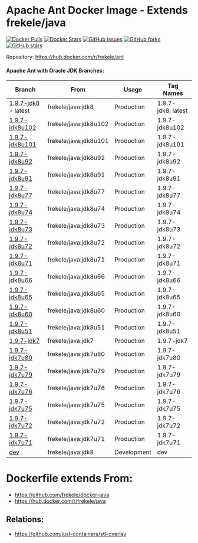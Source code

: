 # Apache Ant Docker Image - Extends frekele/java

[![Docker Pulls](https://img.shields.io/docker/pulls/frekele/ant.svg)](https://hub.docker.com/r/frekele/ant/)
[![Docker Stars](https://img.shields.io/docker/stars/frekele/ant.svg)](https://hub.docker.com/r/frekele/ant/)
[![GitHub issues](https://img.shields.io/github/issues/frekele/docker-ant.svg)](https://github.com/frekele/docker-ant/issues)
[![GitHub forks](https://img.shields.io/github/forks/frekele/docker-ant.svg)](https://github.com/frekele/docker-ant/network)
[![GitHub stars](https://img.shields.io/github/stars/frekele/docker-ant.svg)](https://github.com/frekele/docker-ant/stargazers)


Repository: https://hub.docker.com/r/frekele/ant

#### Apache Ant with Oracle JDK Branches:
| Branch                      | From                     | Usage        | Tag Names                           |
| --------------------------- | ------------------------ | ------------ | ------------------------------------|
| [1.9.7-jdk8] - latest       | frekele/java:jdk8        | Production   | 1.9.7-jdk8, latest                  |
| [1.9.7-jdk8u102]            | frekele/java:jdk8u102    | Production   | 1.9.7-jdk8u102                      |
| [1.9.7-jdk8u101]            | frekele/java:jdk8u101    | Production   | 1.9.7-jdk8u101                      |
| [1.9.7-jdk8u92]             | frekele/java:jdk8u92     | Production   | 1.9.7-jdk8u92                       |
| [1.9.7-jdk8u91]             | frekele/java:jdk8u91     | Production   | 1.9.7-jdk8u91                       |
| [1.9.7-jdk8u77]             | frekele/java:jdk8u77     | Production   | 1.9.7-jdk8u77                       |
| [1.9.7-jdk8u74]             | frekele/java:jdk8u74     | Production   | 1.9.7-jdk8u74                       |
| [1.9.7-jdk8u73]             | frekele/java:jdk8u73     | Production   | 1.9.7-jdk8u73                       |
| [1.9.7-jdk8u72]             | frekele/java:jdk8u72     | Production   | 1.9.7-jdk8u72                       |
| [1.9.7-jdk8u71]             | frekele/java:jdk8u71     | Production   | 1.9.7-jdk8u71                       |
| [1.9.7-jdk8u66]             | frekele/java:jdk8u66     | Production   | 1.9.7-jdk8u66                       |
| [1.9.7-jdk8u65]             | frekele/java:jdk8u65     | Production   | 1.9.7-jdk8u65                       |
| [1.9.7-jdk8u60]             | frekele/java:jdk8u60     | Production   | 1.9.7-jdk8u60                       |
| [1.9.7-jdk8u51]             | frekele/java:jdk8u51     | Production   | 1.9.7-jdk8u51                       |
| [1.9.7-jdk7]                | frekele/java:jdk7        | Production   | 1.9.7-jdk7                          |
| [1.9.7-jdk7u80]             | frekele/java:jdk7u80     | Production   | 1.9.7-jdk7u80                       |
| [1.9.7-jdk7u79]             | frekele/java:jdk7u79     | Production   | 1.9.7-jdk7u79                       |
| [1.9.7-jdk7u76]             | frekele/java:jdk7u76     | Production   | 1.9.7-jdk7u76                       |
| [1.9.7-jdk7u75]             | frekele/java:jdk7u75     | Production   | 1.9.7-jdk7u75                       |
| [1.9.7-jdk7u72]             | frekele/java:jdk7u72     | Production   | 1.9.7-jdk7u72                       |
| [1.9.7-jdk7u71]             | frekele/java:jdk7u71     | Production   | 1.9.7-jdk7u71                       |
| [dev]                       | frekele/java:jdk8        | Development  | dev                                 |

# Dockerfile extends From:
- https://github.com/frekele/docker-java
- https://hub.docker.com/r/frekele/java


## Relations:
 - https://github.com/just-containers/s6-overlay

[1.9.7-jdk8]: https://github.com/frekele/docker-ant/blob/1.9.7-jdk8/Dockerfile
[1.9.7-jdk8u102]: https://github.com/frekele/docker-ant/blob/1.9.7-jdk8u102/Dockerfile
[1.9.7-jdk8u101]: https://github.com/frekele/docker-ant/blob/1.9.7-jdk8u101/Dockerfile
[1.9.7-jdk8u92]: https://github.com/frekele/docker-ant/blob/1.9.7-jdk8u92/Dockerfile
[1.9.7-jdk8u91]: https://github.com/frekele/docker-ant/blob/1.9.7-jdk8u91/Dockerfile
[1.9.7-jdk8u77]: https://github.com/frekele/docker-ant/blob/1.9.7-jdk8u77/Dockerfile
[1.9.7-jdk8u74]: https://github.com/frekele/docker-ant/blob/1.9.7-jdk8u74/Dockerfile
[1.9.7-jdk8u73]: https://github.com/frekele/docker-ant/blob/1.9.7-jdk8u73/Dockerfile
[1.9.7-jdk8u72]: https://github.com/frekele/docker-ant/blob/1.9.7-jdk8u72/Dockerfile
[1.9.7-jdk8u71]: https://github.com/frekele/docker-ant/blob/1.9.7-jdk8u71/Dockerfile
[1.9.7-jdk8u66]: https://github.com/frekele/docker-ant/blob/1.9.7-jdk8u66/Dockerfile
[1.9.7-jdk8u65]: https://github.com/frekele/docker-ant/blob/1.9.7-jdk8u65/Dockerfile
[1.9.7-jdk8u60]: https://github.com/frekele/docker-ant/blob/1.9.7-jdk8u60/Dockerfile
[1.9.7-jdk8u51]: https://github.com/frekele/docker-ant/blob/1.9.7-jdk8u51/Dockerfile
[1.9.7-jdk7]: https://github.com/frekele/docker-ant/blob/1.9.7-jdk7/Dockerfile
[1.9.7-jdk7u80]: https://github.com/frekele/docker-ant/blob/1.9.7-jdk7u80/Dockerfile
[1.9.7-jdk7u79]: https://github.com/frekele/docker-ant/blob/1.9.7-jdk7u79/Dockerfile
[1.9.7-jdk7u76]: https://github.com/frekele/docker-ant/blob/1.9.7-jdk7u76/Dockerfile
[1.9.7-jdk7u75]: https://github.com/frekele/docker-ant/blob/1.9.7-jdk7u75/Dockerfile
[1.9.7-jdk7u72]: https://github.com/frekele/docker-ant/blob/1.9.7-jdk7u72/Dockerfile
[1.9.7-jdk7u71]: https://github.com/frekele/docker-ant/blob/1.9.7-jdk7u71/Dockerfile
[dev]: https://github.com/frekele/docker-ant/blob/dev/Dockerfile

